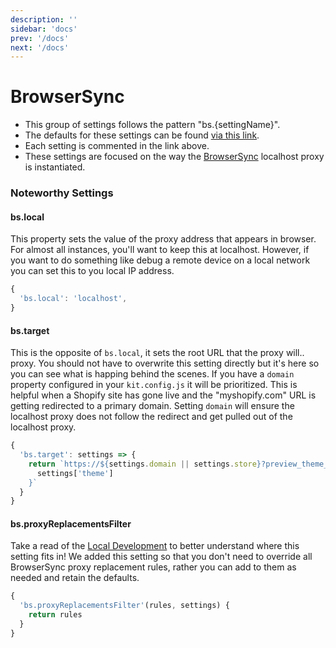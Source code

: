 ```yaml
---
description: ''
sidebar: 'docs'
prev: '/docs'
next: '/docs'
---
```


# BrowserSync

- This group of settings follows the pattern "bs.{settingName}".
- The defaults for these settings can be found [via this link](https://github.com/halfhelix/Kit/blob/master/packages/configure/src/defaults/browserSync.js).
- Each setting is commented in the link above.
- These settings are focused on the way the [BrowserSync](https://browsersync.io/) localhost proxy is instantiated.

### Noteworthy Settings

#### bs.local

This property sets the value of the proxy address that appears in browser. For almost all instances, you'll want to keep this at localhost. However, if you want to do something like debug a remote device on a local network you can set this to you local IP address.

```js
{
  'bs.local': 'localhost',
}
```

#### bs.target

This is the opposite of `bs.local`, it sets the root URL that the proxy will.. proxy. You should not have to overwrite this setting directly but it's here so you can see what is happing behind the scenes. If you have a `domain` property configured in your `kit.config.js` it will be prioritized. This is helpful when a Shopify site has gone live and the "myshopify.com" URL is getting redirected to a primary domain. Setting `domain` will ensure the localhost proxy does not follow the redirect and get pulled out of the localhost proxy.

```js
{
  'bs.target': settings => {
    return `https://${settings.domain || settings.store}?preview_theme_id=${
      settings['theme']
    }`
  }
}
```

#### bs.proxyReplacementsFilter

Take a read of the [Local Development](/docs/local-development/) to better understand where this setting fits in! We added this setting so that you don't need to override all BrowserSync proxy replacement rules, rather you can add to them as needed and retain the defaults.

```js
{
  'bs.proxyReplacementsFilter'(rules, settings) {
    return rules
  }
}
```
